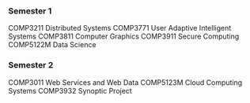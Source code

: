 ### Semester 1
COMP3211 Distributed Systems
COMP3771 User Adaptive Intelligent Systems
COMP3811 Computer Graphics
COMP3911 Secure Computing
COMP5122M Data Science
### Semester 2
COMP3011 Web Services and Web Data
COMP5123M Cloud Computing Systems
COMP3932 Synoptic Project

